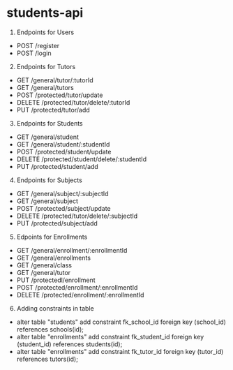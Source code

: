 # students-api

1. Endpoints for Users
- POST /register
- POST /login

2. Endpoints for Tutors
- GET /general/tutor/:tutorId
- GET /general/tutors
- POST /protected/tutor/update
- DELETE /protected/tutor/delete/:tutorId
- PUT /protected/tutor/add

3. Endpoints for Students
- GET /general/student
- GET /general/student/:studentId
- POST /protected/student/update
- DELETE /protected/student/delete/:studentId
- PUT /protected/student/add

4. Endpoints for Subjects
- GET /general/subject/:subjectId
- GET /general/subject
- POST /protected/subject/update
- DELETE /protected/tutor/delete/:subjectId
- PUT /protected/subject/add

5. Edpoints for Enrollments
- GET /general/enrollment/:enrollmentId
- GET /general/enrollments
- GET /general/class
- GET /general/tutor
- PUT /protectedl/enrollment
- POST /protected/enrollment/:enrollmentId
- DELETE /protected/enrollment/:enrollmentId

6. Adding constraints in table
- alter table "students" add constraint fk_school_id foreign key (school_id) references schools(id);
- alter table "enrollments" add constraint fk_student_id foreign key (student_id) references students(id);
- alter table "enrollments" add constraint fk_tutor_id foreign key (tutor_id) references tutors(id);